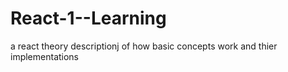 # React-1--Learning
a react theory descriptionj of how basic concepts work and thier implementations
